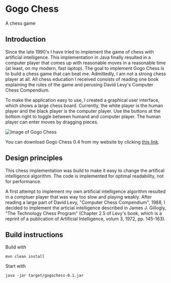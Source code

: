 # Gogo Chess
A chess game

## Introduction

Since the late 1990's I have tried to implement the game of chess with artificial intelligence.
This implementation in Java finally  resulted in a computer player that comes up with reasonable moves in a reasonable 
time (at least, on my modern, fast laptop). The goal to implement Gogo Chess is to build a chess game that can beat me. 
Admittedly, I am not a strong chess player at all. All chess education I received consists of reading one book explaining
the rules of the game and perusing David Levy's Computer Chess Compendium.

To make the application easy to use, I created a graphical user interface, which shows a large chess board. Currently, the white player
is the human player and the black player is the computer player. Use the buttons at the bottom right to toggle between humand
and computer player. The human player can enter moves by dragging pieces.

![Image of Gogo Chess](https://gogognome.nl/images/gogochess.png)

You can download Gogo Chess 0.4 from my website by clicking
[this link](https://gogognome.nl/downloads/gogochess-0.4.jar).

## Design principles

This chess implementation was build to make it easy to change the artifical intelligence algorithm. The code is implemented
for optimal readability, not for performance.

A first attempt to implement my own artificial intelligence algorithm resulted in a comptuer player that was way too slow
and playing weakly. After reading a large part of David Levy, "Computer Chess Compendium", 1988, I decided to implement
the articial intelligence described in James J. Gillogly, "The Technology Chess Program" (Chapter 2.5 of Levy's book, which
is a reprint of a publication of Artificial Intelligence, volum 3, 1972, pp. 145-163).

## Build instructions

Build with

    mvn clean install
    
Start with 

    java -jar target/gogochess-0.1.jar

